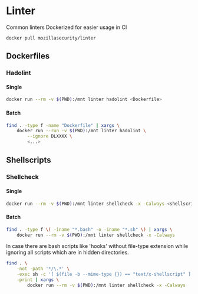 # Linter

Common linters Dockerized for easier usage in CI

```
docker pull mozillasecurity/linter
```

## Dockerfiles

### Hadolint

#### Single
```bash
docker run --rm -v $(PWD):/mnt linter hadolint <Dockerfile>
```

#### Batch
```bash
find . -type f -name "Dockerfile" | xargs \
    docker run --run -v $(PWD):/mnt linter hadolint \
        --ignore DLXXXX \
        <...>
```

## Shellscripts

### Shellcheck

#### Single
```bash
docker run --rm -v $(PWD):/mnt linter shellcheck -x -Calways <shellscript>
```

#### Batch
```bash
find . -type f \( -iname "*.bash" -o -iname "*.sh" \) | xargs \
    docker run --rm -v $(PWD):/mnt linter shellcheck -x -Calways
```

In case there are bash scripts like 'hooks' without file-type extension while ignoring all scripts which are in hidden directories.

```bash
find . \
    -not -path '*/\.*' \
    -exec sh -c '[ $(file -b --mime-type {}) == "text/x-shellscript" ]' sh '{}' ';' \
    -print | xargs \
        docker run --rm -v $(PWD):/mnt linter shellcheck -x -Calways
```
